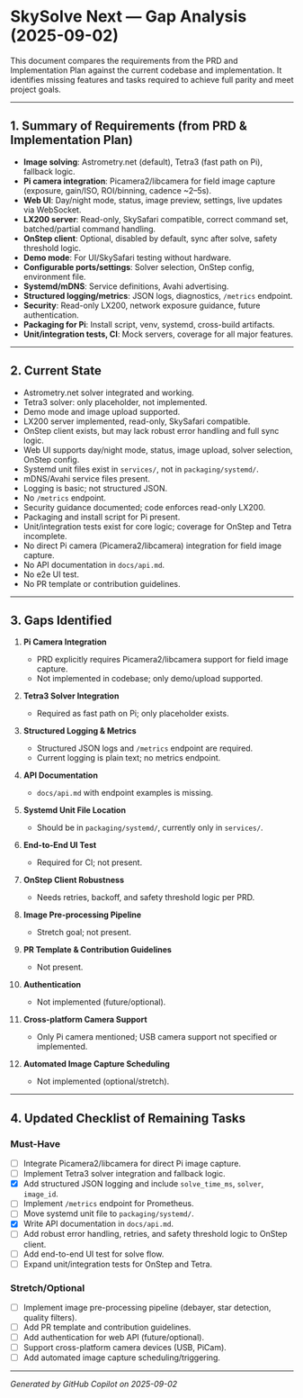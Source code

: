 # SkySolve Next — Gap Analysis (2025-09-02)

This document compares the requirements from the PRD and Implementation Plan against the current codebase and implementation. It identifies missing features and tasks required to achieve full parity and meet project goals.

---

## 1. Summary of Requirements (from PRD & Implementation Plan)

- **Image solving**: Astrometry.net (default), Tetra3 (fast path on Pi), fallback logic.
- **Pi camera integration**: Picamera2/libcamera for field image capture (exposure, gain/ISO, ROI/binning, cadence ~2–5s).
- **Web UI**: Day/night mode, status, image preview, settings, live updates via WebSocket.
- **LX200 server**: Read-only, SkySafari compatible, correct command set, batched/partial command handling.
- **OnStep client**: Optional, disabled by default, sync after solve, safety threshold logic.
- **Demo mode**: For UI/SkySafari testing without hardware.
- **Configurable ports/settings**: Solver selection, OnStep config, environment file.
- **Systemd/mDNS**: Service definitions, Avahi advertising.
- **Structured logging/metrics**: JSON logs, diagnostics, `/metrics` endpoint.
- **Security**: Read-only LX200, network exposure guidance, future authentication.
- **Packaging for Pi**: Install script, venv, systemd, cross-build artifacts.
- **Unit/integration tests, CI**: Mock servers, coverage for all major features.

---

## 2. Current State

- Astrometry.net solver integrated and working.
- Tetra3 solver: only placeholder, not implemented.
- Demo mode and image upload supported.
- LX200 server implemented, read-only, SkySafari compatible.
- OnStep client exists, but may lack robust error handling and full sync logic.
- Web UI supports day/night mode, status, image upload, solver selection, OnStep config.
- Systemd unit files exist in `services/`, not in `packaging/systemd/`.
- mDNS/Avahi service files present.
- Logging is basic; not structured JSON.
- No `/metrics` endpoint.
- Security guidance documented; code enforces read-only LX200.
- Packaging and install script for Pi present.
- Unit/integration tests exist for core logic; coverage for OnStep and Tetra incomplete.
- No direct Pi camera (Picamera2/libcamera) integration for field image capture.
- No API documentation in `docs/api.md`.
- No e2e UI test.
- No PR template or contribution guidelines.

---

## 3. Gaps Identified

1. **Pi Camera Integration**
   - PRD explicitly requires Picamera2/libcamera support for field image capture.
   - Not implemented in codebase; only demo/upload supported.

2. **Tetra3 Solver Integration**
   - Required as fast path on Pi; only placeholder exists.

3. **Structured Logging & Metrics**
   - Structured JSON logs and `/metrics` endpoint are required.
   - Current logging is plain text; no metrics endpoint.

4. **API Documentation**
   - `docs/api.md` with endpoint examples is missing.

5. **Systemd Unit File Location**
   - Should be in `packaging/systemd/`, currently only in `services/`.

6. **End-to-End UI Test**
   - Required for CI; not present.

7. **OnStep Client Robustness**
   - Needs retries, backoff, and safety threshold logic per PRD.

8. **Image Pre-processing Pipeline**
   - Stretch goal; not present.

9. **PR Template & Contribution Guidelines**
   - Not present.

10. **Authentication**
    - Not implemented (future/optional).

11. **Cross-platform Camera Support**
    - Only Pi camera mentioned; USB camera support not specified or implemented.

12. **Automated Image Capture Scheduling**
    - Not implemented (optional/stretch).

---

## 4. Updated Checklist of Remaining Tasks

### Must-Have
- [ ] Integrate Picamera2/libcamera for direct Pi image capture.
- [ ] Implement Tetra3 solver integration and fallback logic.
- [x] Add structured JSON logging and include `solve_time_ms`, `solver`, `image_id`.
- [ ] Implement `/metrics` endpoint for Prometheus.
- [ ] Move systemd unit file to `packaging/systemd/`.
- [x] Write API documentation in `docs/api.md`.
- [ ] Add robust error handling, retries, and safety threshold logic to OnStep client.
- [ ] Add end-to-end UI test for solve flow.
- [ ] Expand unit/integration tests for OnStep and Tetra.

### Stretch/Optional
- [ ] Implement image pre-processing pipeline (debayer, star detection, quality filters).
- [ ] Add PR template and contribution guidelines.
- [ ] Add authentication for web API (future/optional).
- [ ] Support cross-platform camera devices (USB, PiCam).
- [ ] Add automated image capture scheduling/triggering.

---

*Generated by GitHub Copilot on 2025-09-02*
